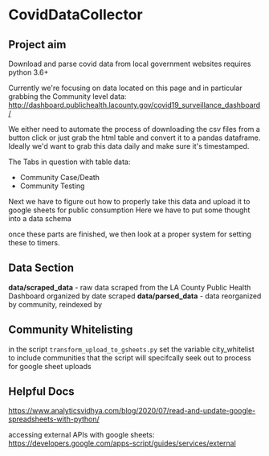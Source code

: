 # CovidDataCollector

## Project aim
Download and parse covid data from local government websites
requires python 3.6+

Currently we're focusing on data located on this page and in particular grabbing the Community level data:
http://dashboard.publichealth.lacounty.gov/covid19_surveillance_dashboard/

We either need to automate the process of downloading the csv files from a button click or just grab the html table and convert it to a pandas dataframe. Ideally we'd want to grab this data daily and make sure it's timestamped. 

The Tabs in question with table data:
- Community Case/Death
- Community Testing


Next we have to figure out how to properly take this data and upload it to google sheets for public consumption 
Here we have to put some thought into a data schema 

once these parts are finished, we then look at a proper system for setting these to timers.

## Data Section
**data/scraped_data** - raw data scraped from the LA County Public Health Dashboard organized by date scraped
**data/parsed_data** - data reorganized by community, reindexed by  

## Community Whitelisting 
in the script `transform_upload_to_gsheets.py` set the variable city_whitelist to include communities that the
script will specifcally seek out to process for google sheet uploads

## Helpful Docs 
https://www.analyticsvidhya.com/blog/2020/07/read-and-update-google-spreadsheets-with-python/

accessing external APIs with google sheets:
https://developers.google.com/apps-script/guides/services/external
